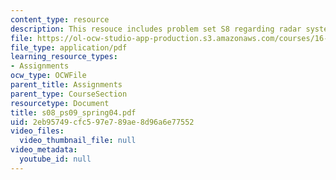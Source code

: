 ```yaml
---
content_type: resource
description: This resouce includes problem set S8 regarding radar system.
file: https://ol-ocw-studio-app-production.s3.amazonaws.com/courses/16-01-unified-engineering-i-ii-iii-iv-fall-2005-spring-2006/2eb95749cfc597e789ae8d96a6e77552_s08_ps09_spring04.pdf
file_type: application/pdf
learning_resource_types:
- Assignments
ocw_type: OCWFile
parent_title: Assignments
parent_type: CourseSection
resourcetype: Document
title: s08_ps09_spring04.pdf
uid: 2eb95749-cfc5-97e7-89ae-8d96a6e77552
video_files:
  video_thumbnail_file: null
video_metadata:
  youtube_id: null
---
```

